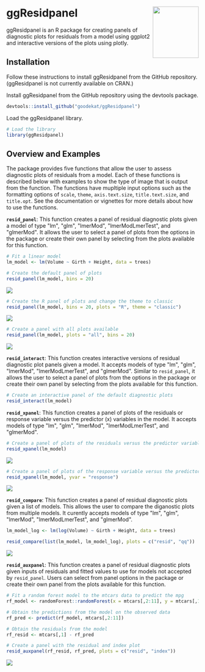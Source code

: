 
ggResidpanel <img align="right" width="120" height="135" src="./images/gg_resid_sticker4.png">
==============================================================================================

ggResidpanel is an R package for creating panels of diagnostic plots for residuals from a model using ggplot2 and interactive versions of the plots using plotly.

Installation
------------

Follow these instructions to install ggResidpanel from the GitHub repository. (ggResidpanel is not currently available on CRAN.)

Install ggResidpanel from the GitHub repository using the devtools package.

``` r
devtools::install_github("goodekat/ggResidpanel")
```

Load the ggResidpanel library.

``` r
# Load the library
library(ggResidpanel)
```

Overview and Examples
---------------------

The package provides five functions that allow the user to assess diagnostic plots of residuals from a model. Each of these functions is described below with examples to show the type of image that is output from the function. The functions have mupltiple input options such as the formatting options of `scale`, `theme`, `axis.text.size`, `title.text.size`, and `title.opt`. See the documentation or vignettes for more details about how to use the functions.

**`resid_panel`**: This function creates a panel of residual diagnostic plots given a model of type "lm", "glm", "lmerMod", "lmerModLmerTest", and "glmerMod". It allows the user to select a panel of plots from the options in the package or create their own panel by selecting from the plots available for this function.

``` r
# Fit a linear model
lm_model <- lm(Volume ~ Girth + Height, data = trees)

# Create the default panel of plots
resid_panel(lm_model, bins = 20)
```

![](README_files/figure-markdown_github/unnamed-chunk-3-1.png)

``` r
# Create the R panel of plots and change the theme to classic
resid_panel(lm_model, bins = 20, plots = "R", theme = "classic")
```

![](README_files/figure-markdown_github/unnamed-chunk-3-2.png)

``` r
# Create a panel with all plots available
resid_panel(lm_model, plots = "all", bins = 20)
```

![](README_files/figure-markdown_github/unnamed-chunk-3-3.png)

**`resid_interact`**: This function creates interactive versions of residual diagnostic plot panels given a model. It accepts models of type "lm", "glm", "lmerMod", "lmerModLmerTest", and "glmerMod". Similar to `resid_panel`, it allows the user to select a panel of plots from the options in the package or create their own panel by selecting from the plots available for this function.

``` r
# Create an interactive panel of the default diagnostic plots
resid_interact(lm_model)
```

**`resid_xpanel`**: This function creates a panel of plots of the residuals or response variable versus the predictor (x) variables in the model. It accepts models of type "lm", "glm", "lmerMod", "lmerModLmerTest", and "glmerMod".

``` r
# Create a panel of plots of the residuals versus the predictor variables
resid_xpanel(lm_model)
```

![](README_files/figure-markdown_github/unnamed-chunk-5-1.png)

``` r
# Create a panel of plots of the response variable versus the predictor variables
resid_xpanel(lm_model, yvar = "response")
```

![](README_files/figure-markdown_github/unnamed-chunk-5-2.png)

**`resid_compare`**: This function creates a panel of residual diagnostic plots given a list of models. This allows the user to compare the diganostic plots from multiple models. It curently accepts models of type "lm", "glm", "lmerMod", "lmerModLmerTest", and "glmerMod".

``` r
lm_model_log <- lm(log(Volume) ~ Girth + Height, data = trees)

resid_compare(list(lm_model, lm_model_log), plots = c("resid", "qq"))
```

![](README_files/figure-markdown_github/unnamed-chunk-6-1.png)

**`resid_auxpanel`**: This function creates a panel of residual diagnostic plots given inputs of residuals and fitted values to use for models not accepted by `resid_panel`. Users can select from panel options in the package or create their own panel from the plots available for this function.

``` r
# Fit a random forest model to the mtcars data to predict the mpg
rf_model <- randomForest::randomForest(x = mtcars[,2:11], y = mtcars[,1])

# Obtain the predictions from the model on the observed data
rf_pred <- predict(rf_model, mtcars[,2:11])

# Obtain the residuals from the model
rf_resid <- mtcars[,1] - rf_pred

# Create a panel with the residual and index plot
resid_auxpanel(rf_resid, rf_pred, plots = c("resid", "index"))
```

![](README_files/figure-markdown_github/unnamed-chunk-7-1.png)
